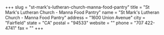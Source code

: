 +++
slug = "st-mark's-lutheran-church-manna-food-pantry"
title = "St Mark's Lutheran Church - Manna Food Pantry"
name = "St Mark's Lutheran Church - Manna Food Pantry"
address = "1600 Union Avenue"
city = "Fairfield"
state = "CA"
postal = "94533"
website = ""
phone = "707 422-4741"
fax = ""
+++
